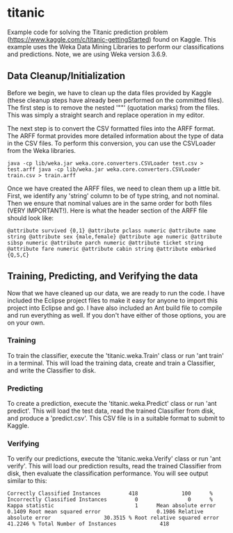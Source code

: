 # titanic #

Example code for solving the Titanic prediction problem (https://www.kaggle.com/c/titanic-gettingStarted) found on Kaggle.  This example uses the Weka Data Mining Libraries to perform our classifications and predictions. Note, we are using Weka version 3.6.9.

## Data Cleanup/Initialization ##

Before we begin, we have to clean up the data files provided by Kaggle (these cleanup steps have already been performed on the committed files).  The first step is to remove the nested '""' (quotation marks) from the files.  This was simply a straight search and replace operation in my editor.

The next step is to convert the CSV formatted files into the ARFF format.  The ARFF format provides more detailed information about the type of data in the CSV files.  To perform this conversion, you can use the CSVLoader from the Weka libraries.

`java -cp lib/weka.jar weka.core.converters.CSVLoader test.csv > test.arff
java -cp lib/weka.jar weka.core.converters.CSVLoader train.csv > train.arff`

Once we have created the ARFF files, we need to clean them up a little bit.  First, we identify any 'string' column to be of type string, and not nominal.  Then we ensure that nominal values are in the same order for both files (VERY IMPORTANT!).  Here is what the header section of the ARFF file should look like:

`@attribute survived {0,1}
@attribute pclass numeric
@attribute name string
@attribute sex {male,female}
@attribute age numeric
@attribute sibsp numeric
@attribute parch numeric
@attribute ticket string
@attribute fare numeric
@attribute cabin string
@attribute embarked {Q,S,C}`

## Training, Predicting, and Verifying the data ##

Now that we have cleaned up our data, we are ready to run the code.  I have included the Eclipse project files to make it easy for anyone to import this project into Eclipse and go.  I have also included an Ant build file to compile and run everything as well.  If you don't have either of those options, you are on your own.

### Training ###

To train the classifier, execute the 'titanic.weka.Train' class or run 'ant train' in a terminal.  This will load the training data, create and train a Classifier, and write the Classifier to disk.

### Predicting ###

To create a prediction, execute the 'titanic.weka.Predict' class or run 'ant predict'.  This will load the test data, read the trained Classifier from disk, and produce a 'predict.csv'.  This CSV file is in a suitable format to submit to Kaggle.

### Verifying ###

To verify our predictions, execute the 'titanic.weka.Verify' class or run 'ant verify'.  This will load our prediction results, read the trained Classifier from disk, then evaluate the classification performance.  You will see output similar to this:

`Correctly Classified Instances         418              100      %
Incorrectly Classified Instances         0                0      %
Kappa statistic                          1     
Mean absolute error                      0.1409
Root mean squared error                  0.1986
Relative absolute error                 30.3515 %
Root relative squared error             41.2246 %
Total Number of Instances              418     `